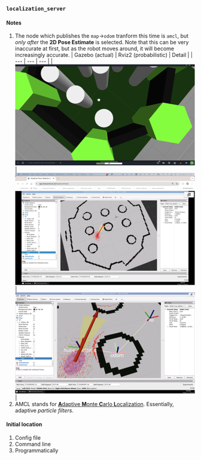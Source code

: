 ### `localization_server`

#### Notes

1. The node which publishes the `map`->`odom` tranform this time is `amcl`, but _only after_ the **2D Pose Estimate** is selected. Note that this can be very inaccurate at first, but as the robot moves around, it will become increasingly accurate.
   | Gazebo (actual) | Rviz2 (probabilistic) | Detail |
   | --- | --- | --- |
   | ![Actual](assets/location_in_gazebo.png) | ![AMCL](assets/localization_in_rviz2.png) | ![Frames](assets/zoom_in.png) | 
2. AMCL stands for [**A**daptive **M**onte **C**arlo **L**ocalization](https://roboticsknowledgebase.com/wiki/state-estimation/adaptive-monte-carlo-localization/). Essentially, adaptive _particle filters_. 

#### Initial location

1. Config file
2. Command line
3. Programmatically

